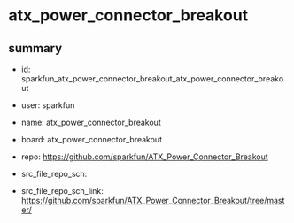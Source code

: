 # atx_power_connector_breakout
 
## summary 
* id: sparkfun_atx_power_connector_breakout_atx_power_connector_breakout
* user: sparkfun
* name: atx_power_connector_breakout
* board: atx_power_connector_breakout
* repo: https://github.com/sparkfun/ATX_Power_Connector_Breakout



* src_file_repo_sch: 
* src_file_repo_sch_link: https://github.com/sparkfun/ATX_Power_Connector_Breakout/tree/master/







